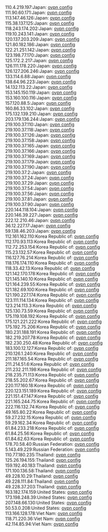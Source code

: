 110.4.219.197:Japan: [ovpn config](vpn/110_4_219_197.ovpn)  
111.90.60.171:Japan: [ovpn config](vpn/111_90_60_171.ovpn)  
113.147.46.126:Japan: [ovpn config](vpn/113_147_46_126.ovpn)  
115.38.137.125:Japan: [ovpn config](vpn/115_38_137_125.ovpn)  
118.243.174.202:Japan: [ovpn config](vpn/118_243_174_202.ovpn)  
119.10.243.141:Japan: [ovpn config](vpn/119_10_243_141.ovpn)  
120.137.203.209:Japan: [ovpn config](vpn/120_137_203_209.ovpn)  
121.80.182.186:Japan: [ovpn config](vpn/121_80_182_186.ovpn)  
122.21.251.142:Japan: [ovpn config](vpn/122_21_251_142.ovpn)  
123.198.77.170:Japan: [ovpn config](vpn/123_198_77_170.ovpn)  
125.172.2.217:Japan: [ovpn config](vpn/125_172_2_217.ovpn)  
126.111.178.220:Japan: [ovpn config](vpn/126_111_178_220.ovpn)  
126.127.206.246:Japan: [ovpn config](vpn/126_127_206_246.ovpn)  
133.114.6.88:Japan: [ovpn config](vpn/133_114_6_88.ovpn)  
138.64.96.223:Japan: [ovpn config](vpn/138_64_96_223.ovpn)  
14.132.113.22:Japan: [ovpn config](vpn/14_132_113_22.ovpn)  
153.145.150.119:Japan: [ovpn config](vpn/153_145_150_119.ovpn)  
153.160.100.116:Japan: [ovpn config](vpn/153_160_100_116.ovpn)  
157.120.88.5:Japan: [ovpn config](vpn/157_120_88_5.ovpn)  
160.86.33.102:Japan: [ovpn config](vpn/160_86_33_102.ovpn)  
175.132.139.210:Japan: [ovpn config](vpn/175_132_139_210.ovpn)  
203.179.136.244:Japan: [ovpn config](vpn/203_179_136_244.ovpn)  
219.100.37.110:Japan: [ovpn config](vpn/219_100_37_110.ovpn)  
219.100.37.118:Japan: [ovpn config](vpn/219_100_37_118.ovpn)  
219.100.37.126:Japan: [ovpn config](vpn/219_100_37_126.ovpn)  
219.100.37.158:Japan: [ovpn config](vpn/219_100_37_158.ovpn)  
219.100.37.165:Japan: [ovpn config](vpn/219_100_37_165.ovpn)  
219.100.37.166:Japan: [ovpn config](vpn/219_100_37_166.ovpn)  
219.100.37.169:Japan: [ovpn config](vpn/219_100_37_169.ovpn)  
219.100.37.179:Japan: [ovpn config](vpn/219_100_37_179.ovpn)  
219.100.37.190:Japan: [ovpn config](vpn/219_100_37_190.ovpn)  
219.100.37.2:Japan: [ovpn config](vpn/219_100_37_2.ovpn)  
219.100.37.24:Japan: [ovpn config](vpn/219_100_37_24.ovpn)  
219.100.37.29:Japan: [ovpn config](vpn/219_100_37_29.ovpn)  
219.100.37.54:Japan: [ovpn config](vpn/219_100_37_54.ovpn)  
219.100.37.56:Japan: [ovpn config](vpn/219_100_37_56.ovpn)  
219.100.37.81:Japan: [ovpn config](vpn/219_100_37_81.ovpn)  
219.100.37.90:Japan: [ovpn config](vpn/219_100_37_90.ovpn)  
220.144.118.104:Japan: [ovpn config](vpn/220_144_118_104.ovpn)  
220.146.39.227:Japan: [ovpn config](vpn/220_146_39_227.ovpn)  
222.12.210.46:Japan: [ovpn config](vpn/222_12_210_46.ovpn)  
36.12.227.17:Japan: [ovpn config](vpn/36_12_227_17.ovpn)  
59.138.46.203:Japan: [ovpn config](vpn/59_138_46_203.ovpn)  
112.161.162.110:Korea Republic of: [ovpn config](vpn/112_161_162_110.ovpn)  
112.170.93.113:Korea Republic of: [ovpn config](vpn/112_170_93_113.ovpn)  
112.72.253.154:Korea Republic of: [ovpn config](vpn/112_72_253_154.ovpn)  
115.23.132.57:Korea Republic of: [ovpn config](vpn/115_23_132_57.ovpn)  
116.127.76.214:Korea Republic of: [ovpn config](vpn/116_127_76_214.ovpn)  
118.176.174.110:Korea Republic of: [ovpn config](vpn/118_176_174_110.ovpn)  
118.33.42.13:Korea Republic of: [ovpn config](vpn/118_33_42_13.ovpn)  
121.142.170.178:Korea Republic of: [ovpn config](vpn/121_142_170_178.ovpn)  
121.145.140.10:Korea Republic of: [ovpn config](vpn/121_145_140_10.ovpn)  
121.164.239.55:Korea Republic of: [ovpn config](vpn/121_164_239_55.ovpn)  
121.182.69.100:Korea Republic of: [ovpn config](vpn/121_182_69_100.ovpn)  
121.190.227.174:Korea Republic of: [ovpn config](vpn/121_190_227_174.ovpn)  
123.111.114.134:Korea Republic of: [ovpn config](vpn/123_111_114_134.ovpn)  
123.214.113.3:Korea Republic of: [ovpn config](vpn/123_214_113_3.ovpn)  
125.130.73.59:Korea Republic of: [ovpn config](vpn/125_130_73_59.ovpn)  
175.119.108.192:Korea Republic of: [ovpn config](vpn/175_119_108_192.ovpn)  
175.121.221.222:Korea Republic of: [ovpn config](vpn/175_121_221_222.ovpn)  
175.192.75.206:Korea Republic of: [ovpn config](vpn/175_192_75_206.ovpn)  
180.231.188.191:Korea Republic of: [ovpn config](vpn/180_231_188_191.ovpn)  
182.219.207.78:Korea Republic of: [ovpn config](vpn/182_219_207_78.ovpn)  
182.230.250.48:Korea Republic of: [ovpn config](vpn/182_230_250_48.ovpn)  
183.100.12.127:Korea Republic of: [ovpn config](vpn/183_100_12_127.ovpn)  
210.126.1.240:Korea Republic of: [ovpn config](vpn/210_126_1_240.ovpn)  
211.187.165.54:Korea Republic of: [ovpn config](vpn/211_187_165_54.ovpn)  
211.214.51.6:Korea Republic of: [ovpn config](vpn/211_214_51_6.ovpn)  
211.232.211.198:Korea Republic of: [ovpn config](vpn/211_232_211_198.ovpn)  
218.235.71.113:Korea Republic of: [ovpn config](vpn/218_235_71_113.ovpn)  
218.55.202.67:Korea Republic of: [ovpn config](vpn/218_55_202_67.ovpn)  
220.117.160.18:Korea Republic of: [ovpn config](vpn/220_117_160_18.ovpn)  
220.123.151.189:Korea Republic of: [ovpn config](vpn/220_123_151_189.ovpn)  
221.151.47.147:Korea Republic of: [ovpn config](vpn/221_151_47_147.ovpn)  
221.165.244.75:Korea Republic of: [ovpn config](vpn/221_165_244_75.ovpn)  
222.116.132.74:Korea Republic of: [ovpn config](vpn/222_116_132_74.ovpn)  
49.165.80.22:Korea Republic of: [ovpn config](vpn/49_165_80_22.ovpn)  
59.27.232.15:Korea Republic of: [ovpn config](vpn/59_27_232_15.ovpn)  
59.29.162.34:Korea Republic of: [ovpn config](vpn/59_29_162_34.ovpn)  
61.84.233.218:Korea Republic of: [ovpn config](vpn/61_84_233_218.ovpn)  
61.84.25.56:Korea Republic of: [ovpn config](vpn/61_84_25_56.ovpn)  
61.84.62.63:Korea Republic of: [ovpn config](vpn/61_84_62_63.ovpn)  
178.70.58.40:Russian Federation: [ovpn config](vpn/178_70_58_40.ovpn)  
5.143.49.229:Russian Federation: [ovpn config](vpn/5_143_49_229.ovpn)  
110.77.180.235:Thailand: [ovpn config](vpn/110_77_180_235.ovpn)  
125.26.194.155:Thailand: [ovpn config](vpn/125_26_194_155.ovpn)  
159.192.40.183:Thailand: [ovpn config](vpn/159_192_40_183.ovpn)  
171.100.136.58:Thailand: [ovpn config](vpn/171_100_136_58.ovpn)  
49.228.10.29:Thailand: [ovpn config](vpn/49_228_10_29.ovpn)  
49.228.111.84:Thailand: [ovpn config](vpn/49_228_111_84.ovpn)  
49.228.37.203:Thailand: [ovpn config](vpn/49_228_37_203.ovpn)  
163.182.174.159:United States: [ovpn config](vpn/163_182_174_159.ovpn)  
173.198.248.39:United States: [ovpn config](vpn/173_198_248_39.ovpn)  
207.148.66.130:United States: [ovpn config](vpn/207_148_66_130.ovpn)  
50.53.0.208:United States: [ovpn config](vpn/50_53_0_208.ovpn)  
113.166.128.178:Viet Nam: [ovpn config](vpn/113_166_128_178.ovpn)  
118.71.220.36:Viet Nam: [ovpn config](vpn/118_71_220_36.ovpn)  
42.114.85.94:Viet Nam: [ovpn config](vpn/42_114_85_94.ovpn)  

